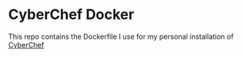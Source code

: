 # CyberChef Docker

This repo contains the Dockerfile I use for my personal installation of [CyberChef](https://github.com/gchq/CyberChef)
